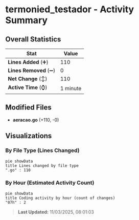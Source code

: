 # termonied_testador - Activity Summary 

## Overall Statistics

| Stat                   | Value                                                             |
| ---------------------- | ----------------------------------------------------------------- |
| **Lines Added** (➕)   | 110                                          |
| **Lines Removed** (➖) | 0                                        |
| **Net Change** (↕)    | 110                |
| **Active Time** (⌚)   | 1 minute |


## Modified Files
- **aeracao.go** (+110, -0)

## Visualizations

### By File Type (Lines Changed)

```mermaid
pie showData
title Lines changed by file type
".go" : 110
```

### By Hour (Estimated Activity Count)

```mermaid
pie showData
title Coding activity by hour (count of changes)
"07h" : 2
```


> **Last Updated:** 11/03/2025, 08:01:03